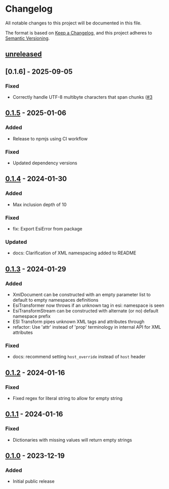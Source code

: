 # Changelog

All notable changes to this project will be documented in this file.

The format is based on [Keep a Changelog](https://keepachangelog.com/en/1.0.0/),
and this project adheres to [Semantic Versioning](https://semver.org/spec/v2.0.0.html).

## [unreleased]

## [0.1.6] - 2025-09-05

### Fixed

- Correctly handle UTF-8 multibyte characters that span chunks ([#3](https://github.com/fastly/compute-js-esi/pull/3)

## [0.1.5] - 2025-01-06

### Added

- Release to npmjs using CI workflow

### Fixed

- Updated dependency versions

## [0.1.4] - 2024-01-30

### Added
- Max inclusion depth of 10

### Fixed
- fix: Export EsiError from package

### Updated
- docs: Clarification of XML namespacing added to README

## [0.1.3] - 2024-01-29

### Added
- XmlDocument can be constructed with an empty parameter list to default to empty namespaces definitions
- EsiTransformer now throws if an unknown tag in esi: namespace is seen
- EsiTransformStream can be constructed with alternate (or no) default namespace prefix
- ESI Transform pipes unknown XML tags and attributes through
- refactor: Use 'attr' instead of 'prop' terminology in internal API for XML attributes

### Fixed

- docs: recommend setting `host_override` instead of `host` header

## [0.1.2] - 2024-01-16

### Fixed

- Fixed regex for literal string to allow for empty string

## [0.1.1] - 2024-01-16

### Fixed

- Dictionaries with missing values will return empty strings

## [0.1.0] - 2023-12-19

### Added

- Initial public release

[unreleased]: https://github.com/fastly/compute-js-esi/compare/v0.1.5...HEAD
[0.1.5]: https://github.com/fastly/compute-js-esi/compare/v0.1.4...v0.1.5
[0.1.4]: https://github.com/fastly/compute-js-esi/compare/v0.1.3...v0.1.4
[0.1.3]: https://github.com/fastly/compute-js-esi/compare/v0.1.2...v0.1.3
[0.1.2]: https://github.com/fastly/compute-js-esi/compare/v0.1.1...v0.1.2
[0.1.1]: https://github.com/fastly/compute-js-esi/compare/v0.1.0...v0.1.1
[0.1.0]: https://github.com/fastly/compute-js-esi/releases/tag/v0.1.0
